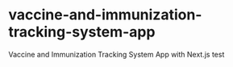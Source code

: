 # vaccine-and-immunization-tracking-system-app
Vaccine and Immunization Tracking System App with Next.js
test